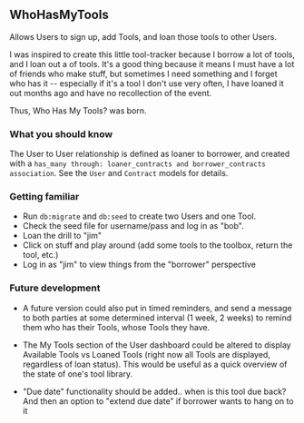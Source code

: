 ## WhoHasMyTools
Allows Users to sign up, add Tools, and loan those tools to other Users.

I was inspired to create this little tool-tracker because I borrow a lot of tools, and I loan out a of tools. It's a good thing because it means I must have a lot of friends who make stuff, but sometimes I need something and I forget who has it -- especially if it's a tool I don't use very often, I have loaned it out months ago and have no recollection of the event. 

Thus, Who Has My Tools?  was born.

### What you should know
The User to User relationship is defined as loaner to borrower, and created with a 
`has_many through: loaner_contracts and borrower_contracts association`. See the `User` and `Contract` models for details.

### Getting familiar
* Run `db:migrate` and `db:seed` to create two Users and one Tool. 
* Check the seed file for username/pass and log in as "bob".  
* Loan the drill to "jim"
* Click on stuff and play around (add some tools to the toolbox, return the tool, etc.)
* Log in as "jim" to view things from the "borrower" perspective

### Future development
- A future version could also put in timed reminders, and send a message to both parties at some determined interval (1 week, 2 weeks) to remind them who has their Tools, whose Tools they have.

- The My Tools section of the User dashboard could be altered to display Available Tools vs Loaned Tools (right now all Tools are displayed, regardless of loan status). This would be useful as a quick overview of the state of one's tool library. 

- "Due date" functionality should be added.. when is this tool due back? And then an option to "extend due date" if borrower wants to hang on to it
